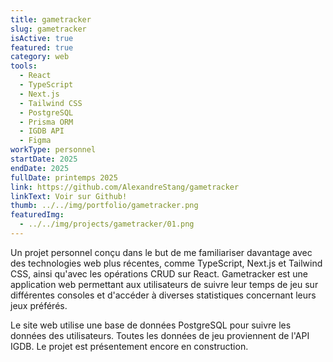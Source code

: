 ```yaml
---
title: gametracker
slug: gametracker
isActive: true
featured: true
category: web
tools:
  - React
  - TypeScript
  - Next.js
  - Tailwind CSS
  - PostgreSQL
  - Prisma ORM
  - IGDB API
  - Figma
workType: personnel
startDate: 2025
endDate: 2025
fullDate: printemps 2025
link: https://github.com/AlexandreStang/gametracker
linkText: Voir sur Github!
thumb: ../../img/portfolio/gametracker.png
featuredImg:
  - ../../img/projects/gametracker/01.png
---
```


Un projet personnel conçu dans le but de me familiariser davantage avec des technologies web plus récentes, comme TypeScript, Next.js et Tailwind CSS, ainsi qu'avec les opérations CRUD sur React. Gametracker est
une application web permettant aux utilisateurs de suivre leur temps de jeu sur différentes consoles et d'accéder à diverses statistiques concernant leurs jeux préférés.

Le site web utilise une base de données PostgreSQL pour suivre les données des utilisateurs. Toutes les données de jeu proviennent de l'API IGDB. Le projet est présentement encore en construction.